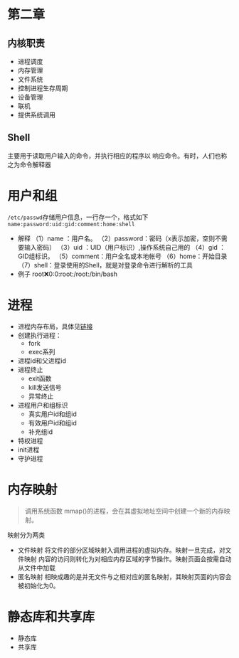 # 第二章

## 内核职责

- 进程调度
- 内存管理
- 文件系统
- 控制进程生存周期
- 设备管理
- 联机
- 提供系统调用

## Shell

主要用于读取用户输入的命令，并执行相应的程序以 响应命令。有时，人们也称之为命令解释器

# 用户和组

`/etc/passwd`存储用户信息，一行存一个，格式如下
`name:password:uid:gid:comment:home:shell`
- 解释
（1）name ：用户名。
（2）password：密码（x表示加密，空则不需要输入密码）
（3）uid ：UID（用户标识）,操作系统自己用的
（4）gid ：GID组标识。
（5）comment：用户全名或本地帐号
（6）home：开始目录
（7）shell：登录使用的Shell，就是对登录命令进行解析的工具
- 例子
root:x:0:0:root:/root:/bin/bash

# 进程

- 进程内存布局，具体见[链接](https://github.com/Dmaner/Operating-system-learning/blob/master/pla/4-Process-mem.md)
- 创建执行进程：
  - fork
  - exec系列
- 进程id和父进程id
- 进程终止
  - exit函数
  - kill发送信号
  - 异常终止
- 进程用户和组标识
  - 真实用户id和组id
  - 有效用户id和组id
  - 补充组id
- 特权进程
- init进程
- 守护进程

# 内存映射

> 调用系统函数 mmap()的进程，会在其虚拟地址空间中创建一个新的内存映射。

映射分为两类
- 文件映射
将文件的部分区域映射入调用进程的虚拟内存。映射一旦完成，对文件映射 内容的访问则转化为对相应内存区域的字节操作。映射页面会按需自动从文件中加载
- 匿名映射
相映成趣的是并无文件与之相对应的匿名映射，其映射页面的内容会被初始化为0。

# 静态库和共享库

- 静态库
- 共享库
